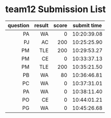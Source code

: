 # team12 Submission List
question | result | score | submit time
----:|----:|-----:|-----
PA | WA | 0 | 10:20:39.08 
PJ | AC | 200 | 10:25:25.90 
PM | TLE | 200 | 10:29:53.27 
PM | CE | 0 | 10:33:37.13 
PM | TLE | 200 | 10:35:21.50 
PB | WA | 80 | 10:36:46.81 
PC | WA | 0 | 10:37:31.01 
PA | WA | 0 | 10:38:11.40 
PO | CE | 0 | 10:44:01.21 
PG | WA | 0 | 10:45:26.68 

